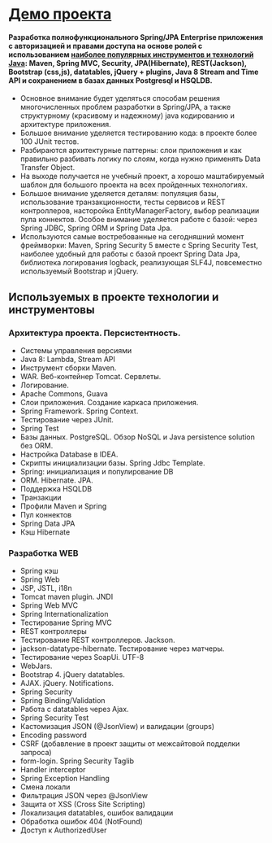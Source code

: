 # [Демо проекта](http://tjua.herokuapp.com)
#### Разработка полнофункционального Spring/JPA Enterprise приложения c авторизацией и правами доступа на основе ролей с использованием <a href="https://zeroturnaround.com/rebellabs/developer-productivity-report-2017-why-do-you-use-java-tools-you-use/" target="_blank">наиболее популярных инструментов и технологий Java</a>: Maven, Spring MVC, Security, JPA(Hibernate), REST(Jackson), Bootstrap (css,js), datatables, jQuery + plugins, Java 8 Stream and Time API и сохранением в базах данных Postgresql и HSQLDB.

-  Основное внимание будет уделяться способам решения многочисленных проблем разработки в Spring/JPA, а также структурному (красивому и надежному) java кодированию и архитектуре приложения.
-  Большое внимание уделяется тестированию кода: в проекте более 100 JUnit тестов.
-  Разбираются архитектурные паттерны: слои приложения и как правильно разбивать логику по слоям, когда нужно применять Data Transfer Object.
-  На выходе получается не учебный проект, а хорошо маштабируемый шаблон для большого проекта на всех пройденных технологиях.
-  Большое внимание уделяется деталям: популяция базы, использование транзакционности, тесты сервисов и REST контроллеров, насторойка EntityManagerFactory, выбор реализации пула коннектов. Особое внимание уделяется работе с базой: через Spring JDBC, Spring ORM и Spring Data Jpa.
-   Используются самые востребованные на сегодняшний момент фреймворки: Maven, Spring Security 5 вместе с Spring Security Test, наиболее удобный для работы с базой проект Spring Data Jpa, библиотека логирования logback, реализующая SLF4J, повсеместно используемый Bootstrap и jQuery.

## Используемых в проекте технологии и инструментовы
### Архитектура проекта. Персистентность.
-  Системы управления версиями
-  Java 8: Lambda, Stream API
-  Инструмент сборки Maven.
-  WAR. Веб-контейнер Tomcat. Сервлеты.
-  Логирование.
-  Apache Commons, Guava
-  Слои приложения. Создание каркаса приложения.
-  Spring Framework. Spring Context.
-  Тестирование через JUnit.
-  Spring Test
-  Базы данных. PostgreSQL. Обзор NoSQL и Java persistence solution без ORM.
-  Настройка Database в IDEA.
-  Скрипты инициализации базы. Spring Jdbc Template.
-  Spring: инициализация и популирование DB
-  ORM. Hibernate. JPA.
-  Поддержка HSQLDB
-  Транзакции
-  Профили Maven и Spring
-  Пул коннектов
-  Spring Data JPA
-  Кэш Hibernate

### Разработка WEB
-  Spring кэш
-  Spring Web
-  JSP, JSTL, i18n
-  Tomcat maven plugin. JNDI
-  Spring Web MVC
-  Spring Internationalization
-  Тестирование Spring MVC
-  REST контроллеры
-  Тестирование REST контроллеров. Jackson.
-  jackson-datatype-hibernate. Тестирование через матчеры.
-  Тестирование через SoapUi. UTF-8
-  WebJars.
-  Bootstrap 4. jQuery datatables.
-  AJAX. jQuery. Notifications.
-  Spring Security
-  Spring Binding/Validation
-  Работа с datatables через Ajax.
-  Spring Security Test
-  Кастомизация JSON (@JsonView) и валидации (groups)
-  Encoding password
-  CSRF (добавление в проект защиты от межсайтовой подделки запроса)
-  form-login. Spring Security Taglib
-  Handler interceptor
-  Spring Exception Handling
-  Смена локали
-  Фильтрация JSON через @JsonView
-  Защита от XSS (Cross Site Scripting)
-  Локализация datatables, ошибок валидации
-  Обработка ошибок 404 (NotFound)
-  Доступ к AuthorizedUser